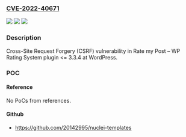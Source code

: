 ### [CVE-2022-40671](https://cve.mitre.org/cgi-bin/cvename.cgi?name=CVE-2022-40671)
![](https://img.shields.io/static/v1?label=Product&message=Rate%20my%20Post%20%E2%80%93%20WP%20Rating%20System%20(WordPress%20plugin)&color=blue)
![](https://img.shields.io/static/v1?label=Version&message=%3C%3D%203.3.4%3C%3D%203.3.4%20&color=brighgreen)
![](https://img.shields.io/static/v1?label=Vulnerability&message=CWE-352%20Cross-Site%20Request%20Forgery%20(CSRF)&color=brighgreen)

### Description

Cross-Site Request Forgery (CSRF) vulnerability in Rate my Post – WP Rating System plugin <= 3.3.4 at WordPress.

### POC

#### Reference
No PoCs from references.

#### Github
- https://github.com/20142995/nuclei-templates

